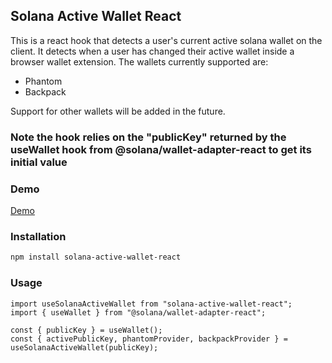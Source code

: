 ## Solana Active Wallet React

This is a react hook that detects a user's current active solana wallet on the client. It detects when a user has changed their active wallet inside a browser wallet extension.
The wallets currently supported are:
- Phantom
- Backpack

Support for other wallets will be added in the future.

### Note the hook relies on the "publicKey" returned by the useWallet hook from @solana/wallet-adapter-react to get its initial value

### Demo

[Demo](https://solana-active-wallet-react-demo.vercel.app/)

### Installation

```bash
npm install solana-active-wallet-react
```

### Usage

```tsx
import useSolanaActiveWallet from "solana-active-wallet-react";
import { useWallet } from "@solana/wallet-adapter-react";

const { publicKey } = useWallet();
const { activePublicKey, phantomProvider, backpackProvider } = useSolanaActiveWallet(publicKey);
```